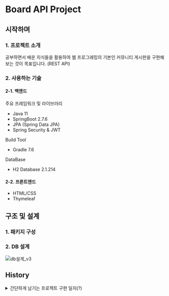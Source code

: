 # Board API Project

## 시작하며
### 1. 프로젝트 소개
 공부하면서 배운 지식들을 활용하여 웹 프로그래밍의 기본인 커뮤니티 게시판을 구현해보는 것이 목표입니다. (REST API)
 

### 2. 사용하는 기술
#### 2-1. 백앤드
주요 프레임워크 및 라이브러리
- Java 11
- SpringBoot 2.7.6
- JPA (Spring Data JPA)
- Spring Security & JWT

Build Tool
- Gradle 7.6

DataBase
- H2 Database 2.1.214

#### 2-2. 프론트앤드
- HTML/CSS
- Thymeleaf

## 구조 및 설계
### 1. 패키지 구성

### 2. DB 설계
![db설게_v3](https://user-images.githubusercontent.com/108498668/210064564-4458fd7a-01ec-4366-b294-346625ad3d40.png)


## History 
<details>
<summary> 간단하게 남기는 프로젝트 구현 일지(?)</summary>
 
2022-12-21 수
- 사용자, 게시글, 댓글을 DB 테이블로 설계했다.
- 초기 구상이며 추가해야하는 부분이 있다고 생각한다.
- 추후에 로그인 기능이 추가되면 users 테이블에 패스워드 관련 컬럼이 생성되어야한다.

2022-12-22 목
- Spring Data JPA를 활용하여 Repository 패키지 생성 및 각 엔티티 리포지토리 구현

2022-12-23 금
- Service, Controller, Dto 패키지를 생성
- UserService에 간단한 회원가입 메서드 구현
- UserApiController 구현 (회원 가입, 회원 목록 조회)

2022-12-24 토
- PostService에 게시글 저장 및 조회 기능 구현, 기본적인 CRUD 기능 모두 구현할 예정
- 조회는 게시글의 ID로 조회하는 기능과 전체 게시글 리스트 조회 기능을 구현

:christmas_tree: 2022-12-25 일 :christmas_tree:
- PostService 에 게시글 업데이트(수정), 게시글 삭제 기능 구현
- 게시글 업데이트(수정)은 Dirty Checking 방식을 통해 구현하였다. Dirty Checking 방식은 원하는 속성만 업데이트가 가능하고, 병합 방식은 모든 속성을 변경하기 때문에 Null을 업데이트 할 위험이 있다 판단하였다.
- PostSerivceTest 에 구현한 CRUD 기능들을 테스트 완료

2022-12-26 월
- PostService에 CRUD 메서드를 구현할 때도 느꼈었지만 CommentService CRUD 메서드를 구현하면서 더더욱 DTO를 Request DTO, Response DTO 분리가 필요하다고 느꼈다. 요청과 응답에 필요한 속성들이 달랐고 이를 하나의 DTO로 처리하기에는 서로 필요없는 속성들이 생겨났다. 그래서 DTO 클래스 안에 Static 클래스로 Request와 Response로 분리하였다. 이를 분리함에 따라 기존에 테스트했던 코드들을 수정해서 다시 테스트해야 하는 일이 생겼다. 다음부터 DTO를 설계할때 하나의 DTO로 모두 처리하기보단 응답과 반응의 경우를 생각해서 설계할 필요성을 느끼게 되었다.
- 추후 모든 TEST 다시 작성해서 시험해야한다....

2022-12-27 화
- Test 도중 양방향 연관관계 편의 메서드에서 계속 nullpointerexception 발생했다. List<>를 new ArrayList<>()로 초기화 시켜줘도 계속 nullpointerexception이 발생했다. 몇시간 삽질 끝에 Entity에 @Builder 가 초기화 속성을 모두 무시한다는 사실을 알아냈다...... 그래서 Entity 전체의 @Builder 속성을 제거하고 Entity 안에 @Builder 를 사용한 생성자 메서드를 따로 만들어줘서 nullpointerexception 문제를 해결하였다.
- 분리된 DTO로 기존 PostService, UserService를 다시 테스트하여 기능을 검증했다.
- 각 Entitity에 연관관계 편의 메서드를 모두 추가했다.
- CommentService CRUD 메서드 기능 테스트 완료!
- 패키지 구조를 변경하였다. 기존에는 domain, service, repostiory, controller, dto 등 각 패키지에 user, post, comment에 관련된 클래스들이 섞여있었다. 조금씩 클래스들이 늘어나고 난잡해지는 느낌이 들었다. 좀 더 깔끔하게 정리하여 아예 도메인 별로 관련된 클래스들을 나눠놓았다. (예를 들면, user 패키지에는 user에 관련된 dto, service, controller, exception 등만 존재하게끔) 이렇게 바꿔놓으니 직관성이 좀더 좋아진듯하다.
- Exception 클래스들을 사용자 정의 클래스로 만들어놓았다. 기존에는 illegalargumentexception 하나만 사용했는데 이렇게 하니까 일일히 에러메세지를 정해줘야하고, 어느곳과 관련된 예외인지 직관성이 떨어진다고 느꼈다. 그래서 각 도메인 별로 사용자 정의 예외 클래스들을 구현해 각 서비스 메서드에 적용시켜 놓았다. HTTP STATUS 코드도 지정할 수 있어서 코드를 통해서도 어느곳과 관련된 예외인지 금방 알아차릴수 있다. (User - 6XX, Post - 7XX, Comment - 8XX 로 설정해놓았다.)

2022-12-28 수
- Spring Security를 적용해 JWT까지 구현해 로그인 서비스를 구현해보고자 한다. 기존 User 엔티티에 password 속성을 추가해주었다.
- Spring Security를 제대로 적용하기 위해 config 패키지를 만들어 SecurityConfig 클래스를 만들었다.
- SecurityConfig에 기본적인 설정을 세팅했다. formlogin(), httpBasic(), csrf() 등 설정을 disable 시켜놨고, JWT 방식을 쓰기위해 sessionManagement().sessionCreationPolicy(SessionCreationPolicy.STATELESS)를 설정해주었다.
- passwordEncoder를 사용해 password를 암호화 하는 테스트를 완료했다. (암호화된 비밀번호와 기존 비밀번호가 서로 매치되는 것도 확인!)

2022-12-29 목
- 로그인 인증방식을 Form Login 방식이 아닌 JSON으로 데이터를 받아와 로그인하는 방식으로 구현하기 위해서 몇가지 사전작업을 하였다.
- Form Login 방식에 대해 간략한 설명을 남기자면
 1. /login에 POST 방식으로 들어오는 요청에 의해 작동
 2. username과 password를 파라미터로 가지고 있어야 한다.
 3. username과 password를 갖고 UsernamepasswordAuthenticationToken을 생성한다.
 4. 3과정에서 생성한 토큰을 AuthenticationManager의 Authenticate() 메서드 인자로 넘겨주고, 해당 메서드의 반환 결과인 Authentication 객체를 반환한다.
 
- 이 프로젝트에서는 Form Login 방식이 아닌 JSON 으로 데이터를 받아올것이기 때문에 JSON 받아와 UsernamepasswordAuthenticationToken을 생성한다. 아래는 구현한 클래스에 대한 간단한 설명이다.
 1. JsonUsernamePasswordAuthenticationFilter : UsernamePasswordAuthenticationFilter 처럼 AbstractAuthenticationProcessingFilter를 상속받는 클래스로 attemptAuthentication() 메서드에서 JSON 데이터를 받아와  username과 password로 UsernamePasswordAuthenticationToken 만들어 getAuthenticationManager()의 authenticate 메서드 실행으로 반환
 2. LoginService : DB에서 username에 해당하는 값을 찾아와 반환 (비밀번호에 대한 검증은 DaoAuthenticationProvider에서 해준다. 따라서 DB에서 해당 User 정보를 찾아 반환만 해주면 된다.)
 3. LoginSuccessJWTProvideHandler : SimpleUrlAuthenticationSuccessHandler를 상속받아 구현, 추후에 JWT 발급하는 로직 추가 예정
 4. LoginFailureHandler : SimpleUrlAuthenticationFailureHandler를 상속받아 구현, 로그인 실패 여부를 판단하기 위해 작성

2022-12-30 금
- JWT 오픈소스 라이브러리 사용 : [auth0/java-jwt](https://github.com/auth0/java-jwt)
- JWT 관련 서비스 JwtService 구현 및 테스트 하였다. (application-jwt.yml 파일에 시크릿, Access Token 과 Refresh Token의 유효 시간을 설정해주었다.) 주요 메서드는 아래와 같다.
 1. Access Token 생성 메서드 - 암호화 알고리즘은 HMAC256 방식을 택했다. 페이로드에는 유저 ID와 Password를 담았다. 유효 기간은 
 2. Refresh Token 생성 메서드 - Refresh Token은 이 프로젝트에서 DB에 저장하고 관리하려고 한다. users 테이블에 refresh token 속성을 추가하였다. Access Token을 재발급 받기 위한 용도로만 사용할 예정이라 따로 Access Token 처럼 유저의 다른 정보를 담지 않을 것이다.
 3. Refresh Token 업데이트, 제거 메서드
 4. Access Token 및 Refresh Token 전달 메서드
 5. Access Token 및 Refresh Token 헤더 설정 메서드
 6. Access Token 추출 메서드
 7. Access Token 에서 원하는 클레임 추출 메서드 (username or password)
 8. 토큰의 유효성 검사 메서드
- Refresh Token을 DB에 저장하기 위해 User 엔티티 클래스에 refreshToken 속성 추가 및 Refresh Token 업데이트 및 제거 로직 추가
 
 2022-12-31 토
 - 로그인 성공 시 JWT를 발급하는 코드 작성
 - 로그인 성공 시에 LoginSuccessJWTProvideHandler의 onAuthenticationSuccess() 메서드에서 JWT 발급을 처리한다.
 - Access Token과 Refresh Token을 발급하고, Refresh Token은 발급한 이후 회원에게 저장해준다.
 - LoginSuccessJWTProvideHandlerTest에서 로그인 성공 시에 JWT 발급을 확인하는 테스트도 완료했다.
 
 2023-1-1 일 Happy New Year!:congratulations:
 - JWT을 통한 인증을 위한 JwtAuthenticationProcessingFilter 구현
 - "/login"을 제외한 들어오는 모든 요청에 대해서 작동하도록 필터 구현
 - 간략히 적기에는 내용들이 많아서 조만간 로그인 & JWT 통한 인증에 대한 개념 및 내용을 md 파일로 정리하여 올릴 예정
 - Access Token 및 Refresh Token 의 존재 유무, 유효 유무(?)에 대한 테스트 케이스 정리해서 테스트 
 
 2023-1-2 월
 - JWT의 payload 부분에 담기는 유저 정보 중 password 항목을 제거했다. JWT는 누구나 까서 볼 수 있다는 점을 간과했다. 중요한 정보는 담지 말아야하는데 유저의 비밀번호를 집어넣은 것은 나의 큰 불찰이었다. 미리 이렇게 수정할 수 있어서 다행이라는 생각이들었다.
 - 로그인을 구현했던 내용을 정리하여 만들었다. [로그인_구현기](https://github.com/KwonJinHong/Springboot/blob/master/Board%EA%B5%AC%ED%98%84%EA%B8%B0/%EB%A1%9C%EA%B7%B8%EC%9D%B8_%EA%B5%AC%ED%98%84.md)
 
 2023-1-3 화
 - 로그인 기능 구현 후 기존의 UserService의 회원가입 메서드를 수정하였다.
 - UserService에 회원가입, 탈퇴, 회정정보 수정(닉네임, 이메일, 전화번호), 비밀번호 변경, 회원 정보 조회, 내정보조회 메서드를 구현하였다.
 - DTO를 기존에 Request, Response로 나눴었는데, 좀 더 세분화해서 써야 할 필요성을 느꼈다. 각 메서드 별로 필요한 속성들이 다르기 때문에 메서드 별 DTO를 만드는 걸 생각중이다.
 - UserServiceTest에 각 메서드 별 기능 테스트 완료
 - [JWT 관련 내용정리](https://github.com/KwonJinHong/Springboot/blob/master/Board%EA%B5%AC%ED%98%84%EA%B8%B0/JWT_%EA%B4%80%EB%A0%A8_%EA%B5%AC%ED%98%84%EA%B8%B0.md)
 - UserDto가 기존의 Request와 Response로 구분되어 있긴 했지만, 기존 UserDTO를 삭제하고 좀 더 메서드 용도에 맞는 DTO들로 세분화 (UserJoinDto, UserInfoDto, UserUpdateDto)
 
 2023-1-4 수
 - UserApiController을 구현하였다. UserService에서 구현했던 메서드들을 각 API 요청이 오면 실행된다.
 - @DeleteMapping 에 @RequestBody JSON 파싱 오류가 나서 한참을 삽질했다. 결론은 Delete 요청은 HTTP 자체적으로 Body가 없는것을 권장한다. 따라서 @RequestBody를 통해 DTO를 전달해서 처리를 하고 싶었으나, 일단은 방법을 찾지 못해서 @PathVariable로 일단 id를 받아와 해당 Id를 갖는 유저를 탈퇴시키는 걸로 일단 기능을 변경하였다. 원래대로라면 비밀번호를 입력받아 확인 후에 탈퇴 처리를 하는 과정으로 만들고 싶었으나 이는 추후에 좀 더 알아보고 구현하는 걸로 해야겠다.
- UserApiControllerTest를 통해 각 API 별로 동작을 검증하였다.

2023-1-5 목
- PostMan으로 UserApiController의 동작을 확인하던 중, 이메일에 숫자가 들어가면 오류가 나던 문제와 로그인 성공 시에도 Refresh Token이 DB에 저장되지 않았던 문제가 발생하여 두 문제를 수정했다. 첫번째 문제는 이메일 형식의 자바 정규식에 숫자를 입력으로 포함시켜 해결했고, 두번째 문제는 로그인 성공 했을때 Handler에서 Refresh Token 발급을 JwtService를 통해 저장하는 방식으로 변경하여 해결했다. 
- PostDto를 이전의 UserDto를 메서드 용도에 맞게 세분화 시켰던 것처럼 조회, 페이징, 저장, 수정 용도에 맞게 세분화 시켰다. 기존의 만들었던 PostService의 메서드들을 좀 더 가다등멌다. JWT를 통한 인증과 로그인 기능이 추가되었기 때문에 글을 수정하거나 삭제할 때 권한을 검사하는 로직을 추가하였다. 추후에는 Comment 쪽 서비스도 가다듬어 댓글과 대댓글을 추가하여 게시글 조회 기능, 게시글 페이징 기능을 추가할 예정이다.
- 바꾼 로직으로 테스트하여 기능을 검증하였다.

2023-1-6 금
- CommentDto를 이전처럼 서비스 로직의 용도에 맞게 세분화 하였다. 
- CommentService의 기존 로직을 권한을 검증하여 댓글을 수정, 삭제 할 수 있게끔 변경하였고, 댓글 조회 기능을 사용할 일이 없을 것 같아 일단은 빼두었다.
- 댓글과 대댓글 기능을 구현하였는데 이는 설명할 내용이 좀 길어 따로 정리하여 남기겠다. (주로 댓글과 대댓글의 삭제에 관한 내용)
- CommentService의 바뀐 로직을 테스트하여 검증 완료했다.
- User Entity의 전화번호 속성의 이름을 'phonenumber'에서 'phoneNumber'로 변경하였다.


 </details>

